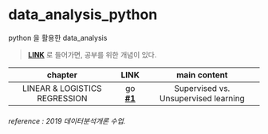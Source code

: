 # data_analysis_python
python 을 활용한 data_analysis


> [**LINK**](https://github.com/iammiori/data_analysis_python/issues) 로 들어가면, 공부를 위한 개념이 있다.


| chapter              | LINK          |main content|
| :--------:            |:----------:   |:-------------:|
| LINEAR & LOGISTICS REGRESSION | go [**#1**](https://github.com/iammiori/data_analysis_python/issues/1) |Supervised vs. Unsupervised learning








###### reference : 2019 데이터분석개론 수업.
